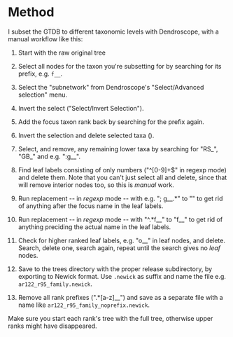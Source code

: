 # Method

I subset the GTDB to different taxonomic levels with Dendroscope, with a manual
workflow like this:

1. Start with the raw original tree

2. Select all nodes for the taxon you're subsetting for by searching for its
   prefix, e.g. `f__`.

3. Select the "subnetwork" from Dendroscope's "Select/Advanced selection" menu.

4. Invert the select ("Select/Invert Selection").

5. Add the focus taxon rank back by searching for the prefix again.

6. Invert the selection and delete selected taxa (<ctrl><backspace>).

7. Select, and remove, any remaining lower taxa by searching for "RS_", "GB_"
   and e.g. ":g__".

8. Find leaf labels consisting of only numbers ("^[0-9]+$" in regexp mode) and
   delete them. Note that you can't just select all and delete, since that will
   remove interior nodes too, so this is *manual* work.

9. Run replacement -- in *regexp* mode -- with e.g. "; g__.*" to "" to get rid
   of anything after the focus name in the leaf labels.

10. Run replacement -- in *regexp* mode -- with "^.*f__" to "f__" to get
    rid of anything preciding the actual name in the leaf labels.

11. Check for higher ranked leaf labels, e.g. "o__" in leaf nodes, and delete.
    Search, delete one, search again, repeat until the search gives no *leaf*
    nodes.

11. Save to the trees directory with the proper release subdirectory, by
    exporting to Newick format. Use `.newick` as suffix and name the file e.g.
    `ar122_r95_family.newick`.

12. Remove all rank prefixes (".*[a-z]__") and save as a separate file with a
    name like `ar122_r95_family_noprefix.newick`.

Make sure you start each rank's tree with the full tree, otherwise upper ranks
might have disappeared.
